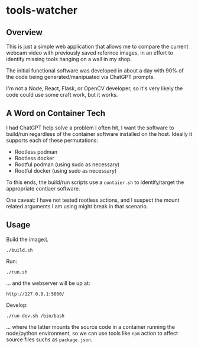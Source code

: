 tools-watcher
================

Overview
----------------

This is just a simple web application that allows me to compare the current webcam
video with previously saved refernce images, in an effort to identify missing
tools hanging on a wall in my shop.

The initial functional software was developed in about a day with 90% of the
code being generated/manipuated via ChatGPT prompts.

I'm not a Node, React, Flask, or OpenCV developer,
so it's very likely the code could use some craft work, but it works.


A Word on Container Tech
----------------

I had ChatGPT help solve a problem I often hit, I want the software to build/run regardless
of the container software installed on the host. Ideally it supports each of these permutations:

* Rootless podman
* Rootless docker
* Rootful podman (using sudo as necessary)
* Rootful docker (using sudo as necessary)

To this ends, the build/run scripts use a `contaier.sh` to identify/target the appropriate
contiaer software.

One caveat: I have not tested rootless actions, and I suspect the mount related arguments
I am using might break in that scenario.


Usage
----------------

Build the image:L

    ./build.sh

Run:

    ./run.sh

... and the webserver will be up at:

    http://127.0.0.1:5000/

Develop:

    ./run-dev.sh /bin/bash

... where the latter mounts the source code in a container running the node/python environment,
so we can use tools like `npm` action to affect source files suchs as `package.json`.





